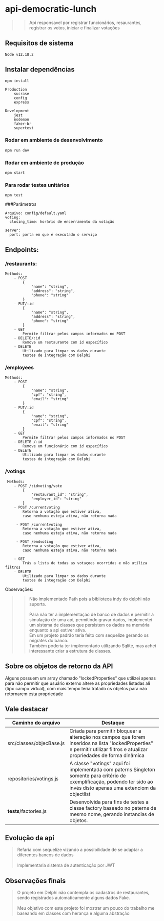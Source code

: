 # api-democratic-lunch
>> Api responsavel por registrar funcionários, resaurantes, registrar os votos, iniciar e finalizar votações
## Requisitos de sistema
```
Node v12.18.2
```

## Instalar dependências
```
npm install
```
```
Production
    sucrase
    config
    express

Development
    jest
    nodemon
    faker-br
    supertest
```

### Rodar em ambiente de desenvolvimento
```
npm run dev
```

### Rodar em ambiente de produção
```
npm start
```

### Para rodar testes unitários
```
npm test
```

###Parâmetros
```
Arquivo: config/default.yaml 
voting:
  closing_time: horário de encerramento da votação

server:
  port: porta em que é executado o serviço
```


## Endpoints:
 ### /restaurants:
    Methods: 
        - POST
            {
                "name": "string",
                "address": "string",
                "phone": "string"
            }
        - PUT/:id
            {
                "name": "string",
                "address": "string",
                "phone": "string"
            }
        - GET
            Permite filtrar pelos campos informados no POST
        - DELETE/:id 
            Remove um restaurante com id específico
        - DELETE
            Utilizado para limpar os dados durante
            testes de integração com Delphi
 ### /employees
    Methods: 
        - POST
            {
                "name": "string",
                "cpf": "string",
                "email": "string"
            }
        - PUT/:id
            {
                "name": "string",
                "cpf": "string",
                "email": "string"
            }
        - GET
            Permite filtrar pelos campos informados no POST
        - DELETE /:id
            Remove um funcionário com id específico
        - DELETE
            Utilizado para limpar os dados durante 
            testes de integração com Delphi

 ### /votings

     Methods: 
        - POST /:idvoting/vote
            {
                "restaurant_id": "string",
                "employer_id": "string"
            }
        - POST /currentvoting
            Retorna a votação que estiver ativa,
            caso nenhuma esteja ativa, não retorna nada

         - POST /currentvoting
            Retorna a votação que estiver ativa,
            caso nenhuma esteja ativa, não retorna nada

         - POST /endvoting
            Retorna a votação que estiver ativa,
            caso nenhuma esteja ativa, não retorna nada

        - GET 
            Trás a lista de todas as votaçoes ocorridas e não utiliza filtros
        - DELETE
            Utilizado para limpar os dados durante 
            testes de integração com Delphi





Observações:

>>Não implementado Path pois a biblioteca indy do delphi não suporta.<br><br>
>> Para não ter a implementaçao de banco de dados e permitir a simulação de uma api, permitindo gravar dados, implementei um sistema de classes que persistem os dados na memória enquanto a api estiver ativa.<br>
>>Em um projeto padrão teria feito com sequelize gerando os migrates do banco.<br>
>> Também poderia ter implementado utilizando Sqlite, mas achei interessante criar a estrutura de classes.

## Sobre os objetos de retorno da API
Alguns possuem um array chamado "lockedProperties" que utilizei apenas para não permitir que usuário externo altere as propriedades listadas ali (tipo campo virtual), com mais tempo teria tratado os objetos para não retornarem esta propriedade

## Vale destacar
| Caminho do arquivo | Destaque |
| - | - |
| src/classes/objecBase.js | Criada para permitir bloquear a alteração nos campos que forem inseridos na lista "lockedProperties" e permitir utilizar filtros e atualizar propriedades de forma dinâmica |
| repositories/votings.js | A classe "votings" aqui foi implementada com paterns Singleton somente para critério de exemplificação, podendo ter sido ao invés disto apenas uma extenciom da objectlist |
| __tests__/factories.js | Desenvolvida para fins de testes a classe factory baseado no paterns de mesmo nome, gerando instancias de objetos. |

## Evolução da api
> Refaria com sequelize vizando a possibilidade de se adaptar a diferentes bancos de dados <br><br>
> Implementaria sistema de autenticação por JWT


## Observações finais
> O projeto em Delphi não contempla os cadastros de restaurantes, sendo registrados automaticamente alguns dados Fake.<br><br>
> Meu objetivo com este projeto foi mostrar um pouco do trabalho me baseando em classes com herança e alguma abstração
